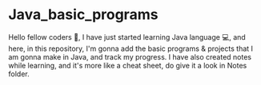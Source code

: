 # Java_basic_programs

Hello fellow coders 👋, I have just started learning Java language 💻, and here, in this repository, I'm gonna add the basic programs & projects that I am gonna make in Java, and track my progress.
I have also created notes while learning, and it's more like a cheat sheet, do give it a look in Notes folder. 
